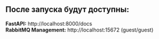 ## **После запуска будут доступны:**

**FastAPI:** http://localhost:8000/docs  
**RabbitMQ Management:** http://localhost:15672 (guest/guest)
